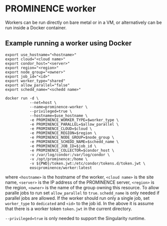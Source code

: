 # PROMINENCE worker
Workers can be run directly on bare metal or in a VM, or alternatively can be run inside a Docker container.

## Example running a worker using Docker
```
export use_hostname="<hostname>"
export cloud="<cloud name>"
export condor_host="<server>"
export region="<region>"
export node_group="<owner>"
export job_id="<id>"
export worker_type="shared"
export allow_parallel="false"
export schedd_name="<schedd name>"

docker run -d \
           --net=host \
           --name=prominence-worker \
           --privileged=true \
           --hostname=$use_hostname \
           -e PROMINENCE_WORKER_TYPE=$worker_type \
           -e PROMINENCE_PARALLEL=$allow_parallel \
           -e PROMINENCE_CLOUD=$cloud \
           -e PROMINENCE_REGION=$region \
           -e PROMINENCE_NODE_GROUP=$node_group \
           -e PROMINENCE_SCHEDD_NAME=$schedd_name \
           -e PROMINENCE_JOB_ID=$job_id \
           -e PROMINENCE_COLLECTOR=$condor_host \
           -v /var/log/condor:/var/log/condor \
           -v /opt/prominence:/home \
           -v ${PWD}/token.jwt:/etc/condor/tokens.d/token.jwt \
           eoscprominence/worker:latest
```           
where `<hostname>` is the hostname of the worker, `<cloud name>` is the site name, `<server>` is the IP address of the PROMINENCE server, `<region>` is the region, `<owner>` is the name of the group owning this resource. To allow paralle jobs to run set `allow_parallel` to `true`. `schedd_name` is only needed if parallel jobs are allowed. If the worker should run only a single job, set `worker_type` to `dedicated` and `<id>` to the job id. In the above it is assume that there is a worker token `token.jwt` in the current directory.

`--privileged=true` is only needed to support the Singularity runtime.
